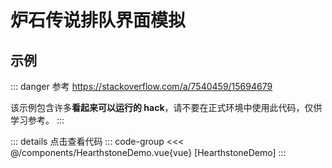 <script setup>
import DemoContainer from "../../../components/DemoContainer.vue";
import HearthstoneDemo from "../../../components/HearthstoneDemo.vue";
</script>

# 炉石传说排队界面模拟

## 示例

<HearthstoneDemo />

::: danger
参考 https://stackoverflow.com/a/7540459/15694679

该示例包含许多**看起来可以运行的 hack**，请不要在正式环境中使用此代码，仅供学习参考。
:::

::: details 点击查看代码
::: code-group
<<< @/components/HearthstoneDemo.vue{vue} [HearthstoneDemo]
:::
